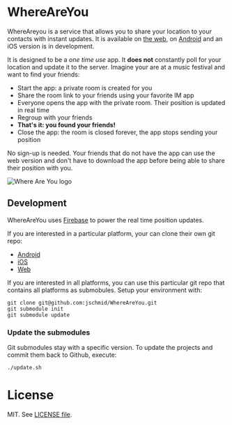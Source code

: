 # WhereAreYou

WhereAreyou is a service that allows you to share your location to your contacts with instant updates. It is available on [the web](http://goo.gl/U0yzI), on [Android](http://goo.gl/fDa2g) and an iOS version is in development.

It is designed to be a *one time use* app. It **does not** constantly poll for your location and update it to the server. Imagine your are at a music festival and want to find your friends:

* Start the app: a private room is created for you
* Share the room link to your friends using your favorite IM app
* Everyone opens the app with the private room. Their position is updated in real time
* Regroup with your friends
* **That's it: you found your friends!**
* Close the app: the room is closed forever, the app stops sending your position

No sign-up is needed. Your friends that do not have the app can use the web version and don't have to download the app before being able to share their position with you. 

![Where Are You logo](https://raw.github.com/jschmid/WhereAreYou/master/assets/logo.png)

## Development

WhereAreYou uses [Firebase](https://www.firebase.com/) to power the real time position updates.

If you are interested in a particular platform, your can clone their own git repo:

* [Android](https://github.com/jschmid/WhereAreYou-Android)
* [iOS](https://github.com/jschmid/WhereAreYou-iOS)
* [Web](https://github.com/jschmid/WhereAreYou-Web)

If you are interested in all platforms, you can use this particular git repo that contains all platforms as submobules. Setup your environment with:

    git clone git@github.com:jschmid/WhereAreYou.git
    git submodule init
    git submodule update

### Update the submodules

Git submodules stay with a specific version. To update the projects and commit them back to Github, execute:

    ./update.sh
  
# License

MIT. See [LICENSE file](LICENSE).
